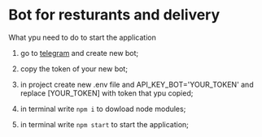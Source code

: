 <h1>Bot for resturants and delivery</h1>

What ypu need to do to start the application

1) go to [telegram](https://t.me/BotFather) and create new bot;

2) copy the token of your new bot;

3) in project create new .env file and API_KEY_BOT='YOUR_TOKEN' and replace [YOUR_TOKEN] with token that ypu copied;
   
4) in terminal write ```npm i``` to dowload node modules;

5) in terminal write ```npm start``` to start the application;


                
